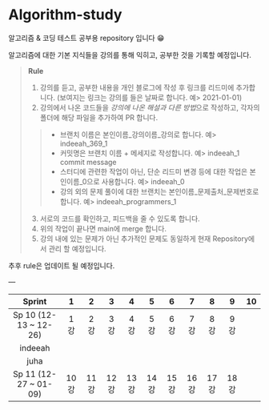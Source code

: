 # Algorithm-study
알고리즘 &amp; 코딩 테스트 공부용 repository 입니다 😁
  
알고리즘에 대한 기본 지식들을 강의를 통해 익히고, 공부한 것을 기록할 예정입니다.
> **Rule**
> 1. 강의를 듣고, 공부한 내용을 개인 블로그에 작성 후 링크를 리드미에 추가합니다. (보여지는 링크는 강의를 들은 날짜로 합니다. 예> 2021-01-01)
> 2. 강의에서 나온 코드들을 *강의에 나온 해설과 다른 방법*으로 작성하고, 각자의 폴더에 해당 파일을 추가하여 PR 합니다. 
>> * 브랜치 이름은 본인이름_강의이름_강의로 합니다. 예> indeeah_369_1
>> * 커밋명은 브랜치 이름 + 메세지로 작성합니다. 예> indeeah_1 commit message
>> * 스터디에 관련한 작업이 아닌, 단순 리드미 변경 등에 대한 작업은 본인이름_0으로 사용합니다. 예> indeeah_0
>> * 강의 외의 문제 풀이에 대한 브랜치는 본인이름_문제출처_문제번호로 합니다. 예> indeeah_programmers_1
> 3. 서로의 코드를 확인하고, 피드백을 줄 수 있도록 합니다.
> 4. 위의 작업이 끝나면 main에 merge 합니다.
> 5. 강의 내에 있는 문제가 아닌 추가적인 문제도 동일하게 현재 Repository에서 관리 할 예정입니다.
>
추후 rule은 업데이트 될 예정입니다.

—

| Sprint | 1 | 2 | 3 | 4 | 5 | 6 | 7 | 8 | 9 | 10 |
|:---:|:---:|:---:|:---:|:---:|:---:|:---:|:---:|:---:|:---:|:---:|
|Sp 10 (12-13 ~ 12-26)|1강|2강|3강|4강|5강|6강|7강|8강|9강| |
|indeeah| | | | | | | | | | |
|juha| | | | | | | | | | |
|Sp 11 (12-27 ~ 01-09)|10강|11강|12강|13강|14강|15강|16강|17강|18강| |